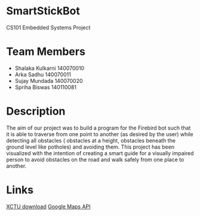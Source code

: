 SmartStickBot
==============================
CS101 Embedded Systems Project

Team Members
=============================
 * Shalaka Kulkarni      140070010
 * Arka Sadhu            140070011
 * Sujay Mundada         140070020
 * Spriha Biswas         140110081

Description 
==============================
The aim of our project was to build a program for the Firebird bot such that it is able to traverse from one point to another (as desired by the user) while detecting all obstacles ( obstacles at a height, obstacles beneath the ground level like potholes) and avoiding them. 
This project has been visualized with the intention of creating a smart guide for a visually impaired person to avoid obstacles on the road and walk safely from one place to another.

Links 
==============================
[XCTU download](http://www.digi.com/support/productdetail?pid=3352&type=utilities)
[Google Maps API](https://maps.googleapis.com/maps/api/directions/json?origin=params&destination=params&mode=walking)



